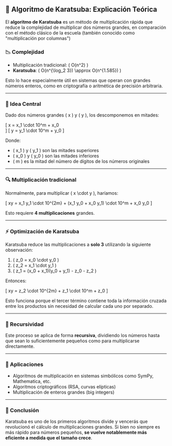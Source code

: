 ## 🧠 Algoritmo de Karatsuba: Explicación Teórica

El **algoritmo de Karatsuba** es un método de multiplicación rápida que reduce la complejidad de multiplicar dos números grandes, en comparación con el método clásico de la escuela (también conocido como "multiplicación por columnas")
  
### 📉 Complejidad

- Multiplicación tradicional: \( O(n^2) \)
- **Karatsuba**: \( O(n^{\log_2 3}) \approx O(n^{1.585}) \)

Esto lo hace especialmente útil en sistemas que operan con grandes números enteros, como en criptografía o aritmética de precisión arbitraria.

---

### 🧩 Idea Central

Dado dos números grandes \( x \) y \( y \), los descomponemos en mitades:

\[
x = x_1 \cdot 10^m + x_0  
\]
\[
y = y_1 \cdot 10^m + y_0
\]

Donde:
- \( x_1 \) y \( y_1 \) son las mitades superiores
- \( x_0 \) y \( y_0 \) son las mitades inferiores
- \( m \) es la mitad del número de dígitos de los números originales

---

### 🔍 Multiplicación tradicional

Normalmente, para multiplicar \( x \cdot y \), haríamos:

\[
xy = x_1 y_1 \cdot 10^{2m} + (x_1 y_0 + x_0 y_1) \cdot 10^m + x_0 y_0
\]

Esto requiere **4 multiplicaciones** grandes.

---

### ⚡ Optimización de Karatsuba

Karatsuba reduce las multiplicaciones a **solo 3** utilizando la siguiente observación:

1. \( z_0 = x_0 \cdot y_0 \)
2. \( z_2 = x_1 \cdot y_1 \)
3. \( z_1 = (x_0 + x_1)(y_0 + y_1) - z_0 - z_2 \)

Entonces:

\[
xy = z_2 \cdot 10^{2m} + z_1 \cdot 10^m + z_0
\]

Esto funciona porque el tercer término contiene toda la información cruzada entre los productos sin necesidad de calcular cada uno por separado.

---

### 🔁 Recursividad

Este proceso se aplica de forma **recursiva**, dividiendo los números hasta que sean lo suficientemente pequeños como para multiplicarse directamente.

---

### 📌 Aplicaciones

- Algoritmos de multiplicación en sistemas simbólicos como SymPy, Mathematica, etc.
- Algoritmos criptográficos (RSA, curvas elípticas)
- Multiplicación de enteros grandes (big integers)

---

### 🧠 Conclusión

Karatsuba es uno de los primeros algoritmos divide y vencerás que revolucionó el cálculo de multiplicaciones grandes. Si bien no siempre es más rápido para números pequeños, **se vuelve notablemente más eficiente a medida que el tamaño crece**.


